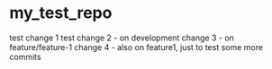 my_test_repo
============
test change 1
test change 2 - on development
change 3 - on feature/feature-1
change 4 - also on feature1, just to test some more commits
